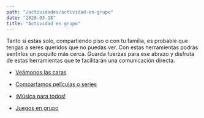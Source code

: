 ```yaml
---
path: "/actividades/actividad-en-grupo"
date: "2020-03-18"
title: "Actividad en grupo"
---
```


Tanto si estás solo, compartiendo piso o con tu familia, es probable que tengas a seres queridos que no puedas ver. Con estas herramientas podrás sentirlos un poquito más cerca. Guarda fuerzas para ese abrazo y disfruta de estas herramientas que te facilitarán una comunicación directa.

- [Veámonos las caras](/actividades/actividad-en-grupo/veamonos-las-caras)

- [Compartamos películas o series](/actividades/actividad-en-grupo/comparte-peliculas-y-series)

- [¡Música para todos!](/actividades/actividad-en-grupo/musica-para-todos)

- [Juegos en grupo](/juegos/juegos-en-grupo)
